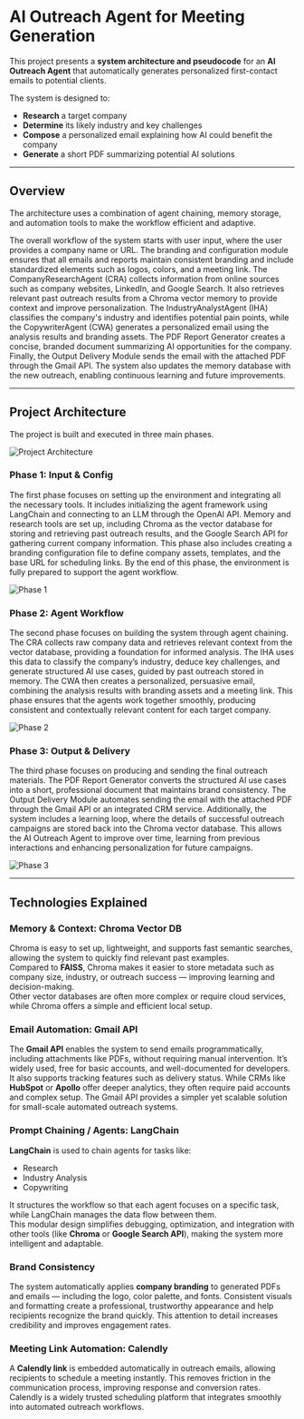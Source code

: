 # AI Outreach Agent for Meeting Generation
This project presents a **system architecture and pseudocode** for an **AI Outreach Agent** that automatically generates personalized first-contact emails to potential clients.  

The system is designed to:

- **Research** a target company  
- **Determine** its likely industry and key challenges  
- **Compose** a personalized email explaining how AI could benefit the company  
- **Generate** a short PDF summarizing potential AI solutions

---

## Overview
The architecture uses a combination of agent chaining, memory storage, and automation tools to make the workflow efficient and adaptive.

The overall workflow of the system starts with user input, where the user provides a company name or URL. The branding and configuration module ensures that all emails and reports maintain consistent branding and include standardized elements such as logos, colors, and a meeting link. The CompanyResearchAgent (CRA) collects information from online sources such as company websites, LinkedIn, and Google Search. It also retrieves relevant past outreach results from a Chroma vector memory to provide context and improve personalization. The IndustryAnalystAgent (IHA) classifies the company's industry and identifies potential pain points, while the CopywriterAgent (CWA) generates a personalized email using the analysis results and branding assets. The PDF Report Generator creates a concise, branded document summarizing AI opportunities for the company. Finally, the Output Delivery Module sends the email with the attached PDF through the Gmail API. The system also updates the memory database with the new outreach, enabling continuous learning and future improvements.

---

## Project Architecture

The project is built and executed in three main phases.

![Project Architecture](/diagrams/architecture.png)

### Phase 1: Input & Config

The first phase focuses on setting up the environment and integrating all the necessary tools. It includes initializing the agent framework using LangChain and connecting to an LLM through the OpenAI API. Memory and research tools are set up, including Chroma as the vector database for storing and retrieving past outreach results, and the Google Search API for gathering current company information. This phase also includes creating a branding configuration file to define company assets, templates, and the base URL for scheduling links. By the end of this phase, the environment is fully prepared to support the agent workflow.

![Phase 1](/diagrams/phase_1.png)

### Phase 2: Agent Workflow

The second phase focuses on building the system through agent chaining. The CRA collects raw company data and retrieves relevant context from the vector database, providing a foundation for informed analysis. The IHA uses this data to classify the company’s industry, deduce key challenges, and generate structured AI use cases, guided by past outreach stored in memory. The CWA then creates a personalized, persuasive email, combining the analysis results with branding assets and a meeting link. This phase ensures that the agents work together smoothly, producing consistent and contextually relevant content for each target company.

![Phase 2](/diagrams/phase_2.png) 

### Phase 3: Output & Delivery

The third phase focuses on producing and sending the final outreach materials. The PDF Report Generator converts the structured AI use cases into a short, professional document that maintains brand consistency. The Output Delivery Module automates sending the email with the attached PDF through the Gmail API or an integrated CRM service. Additionally, the system includes a learning loop, where the details of successful outreach campaigns are stored back into the Chroma vector database. This allows the AI Outreach Agent to improve over time, learning from previous interactions and enhancing personalization for future campaigns.

![Phase 3](/diagrams/phase_3.png) 

---

## Technologies Explained

### Memory & Context: **Chroma Vector DB**
Chroma is easy to set up, lightweight, and supports fast semantic searches, allowing the system to quickly find relevant past examples.  
Compared to **FAISS**, Chroma makes it easier to store metadata such as company size, industry, or outreach success — improving learning and decision-making.  
Other vector databases are often more complex or require cloud services, while Chroma offers a simple and efficient local setup.

### Email Automation: **Gmail API**
The **Gmail API** enables the system to send emails programmatically, including attachments like PDFs, without requiring manual intervention. It’s widely used, free for basic accounts, and well-documented for developers. It also supports tracking features such as delivery status. While CRMs like **HubSpot** or **Apollo** offer deeper analytics, they often require paid accounts and complex setup. The Gmail API provides a simpler yet scalable solution for small-scale automated outreach systems.

### Prompt Chaining / Agents: **LangChain**
**LangChain** is used to chain agents for tasks like:
- Research  
- Industry Analysis  
- Copywriting  

It structures the workflow so that each agent focuses on a specific task, while LangChain manages the data flow between them.  
This modular design simplifies debugging, optimization, and integration with other tools (like **Chroma** or **Google Search API**), making the system more intelligent and adaptable.

### Brand Consistency
The system automatically applies **company branding** to generated PDFs and emails — including the logo, color palette, and fonts. Consistent visuals and formatting create a professional, trustworthy appearance and help recipients recognize the brand quickly. This attention to detail increases credibility and improves engagement rates.

### Meeting Link Automation: **Calendly**
A **Calendly link** is embedded automatically in outreach emails, allowing recipients to schedule a meeting instantly. This removes friction in the communication process, improving response and conversion rates. Calendly is a widely trusted scheduling platform that integrates smoothly into automated outreach workflows.
